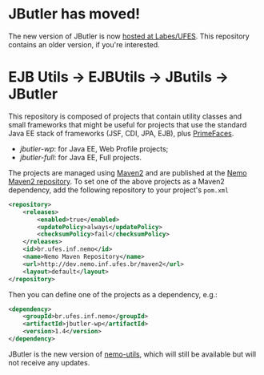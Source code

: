 # JButler has moved!

The new version of JButler is now [hosted at Labes/UFES](https://gitlab.labes.inf.ufes.br/labes/jbutler). This repository contains an older version, if you're interested.

# EJB Utils -> EJBUtils -> JButils -> JButler

This repository is composed of projects that contain utility classes and small frameworks that might be useful for projects that use the standard Java EE stack of frameworks (JSF, CDI, JPA, EJB), plus [PrimeFaces](http://www.primefaces.org).

* _jbutler-wp_: for Java EE, Web Profile projects;
* _jbutler-full_: for Java EE, Full projects.

The projects are managed using [Maven2](http://maven.apache.org) and are published at the [Nemo Maven2 repository](http://dev.nemo.inf.ufes.br/maven2/). To set one of the above projects as a Maven2 dependency, add the following repository to your project's `pom.xml`

```xml
<repository>
	<releases>
		<enabled>true</enabled>
		<updatePolicy>always</updatePolicy>
		<checksumPolicy>fail</checksumPolicy>
	</releases>
	<id>br.ufes.inf.nemo</id>
	<name>Nemo Maven Repository</name>
	<url>http://dev.nemo.inf.ufes.br/maven2</url>
	<layout>default</layout>
</repository>
```

Then you can define one of the projects as a dependency, e.g.:

```xml
<dependency>
	<groupId>br.ufes.inf.nemo</groupId>
	<artifactId>jbutler-wp</artifactId>
	<version>1.4</version>
</dependency>
```


JButler is the new version of [nemo-utils](https://github.com/nemo-ufes/nemo-utils), which will still be available but will not receive any updates.
